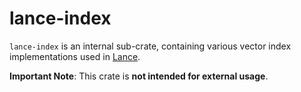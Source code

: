 # lance-index

`lance-index` is an internal sub-crate, containing various vector index implementations
used in [Lance](https://github.com/lancedb/lance).

**Important Note**: This crate is **not intended for external usage**.


